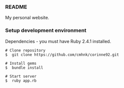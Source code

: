 ### README

My personal website.

### Setup development environment

Dependencies - you must have Ruby 2.4.1 installed.

```
# Clone repository
$  git clone https://github.com/cmhnk/corinne92.git

# Install gems
$  bundle install

# Start server
$  ruby app.rb
```